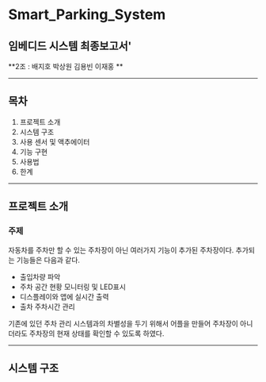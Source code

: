 # Smart_Parking_System

## 임베디드 시스템 최종보고서'
**2조 : 배지호 박상원 김용빈 이재홍 **

---
## 목차 ##
1. 프로젝트 소개
2. 시스템 구조
3. 사용 센서 및 액추에이터
4. 기능 구현
5. 사용법
6. 한계

---
## 프로젝트 소개
### 주제
자동차를 주차만 할 수 있는 주차장이 아닌 여러가지 기능이 추가된 주차장이다.
추가되는 기능들은 다음과 같다.
- 출입차량 파악
- 주차 공간 현황 모니터링 및 LED표시
- 디스플레이와 앱에 실시간 출력
- 출차 주차시간 관리

기존에 있던 주차 관리 시스템과의 차별성을 두기 위해서 어플을 만들어 주차장이 아니더라도 주차장의 현재 상태를 확인할 수 있도록 하였다.

---
## 시스템 구조
